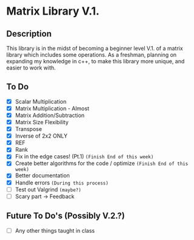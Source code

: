 # Matrix Library V.1.

## Description


This library is in the midst of becoming a beginner level V.1. of a matrix library which includes some operations. 
As a freshman, planning on expanding my knowledge in c++, to make this library more unique, and easier to work with. 

## To Do
- [x] Scalar Multiplication
- [x] Matrix Multiplication - Almost
- [x] Matrix Addition/Subtraction
- [x] Matrix Size Flexibility
- [x] Transpose
- [x] Inverse of 2x2 ONLY
- [x] REF
- [x] Rank
- [x] Fix in the edge cases! (Pt.1) ```(Finish End of this week)```
- [x] Create better algorithms for the code / optimize ```(Finish End of this week)```
- [x] Better documentation 
- [x] Handle errors ```(During this process)```
- [ ] Test out Valgrind ```(maybe?)```
- [ ] Scary part -> Feedback

## Future To Do's (Possibly V.2.?)
- [ ] Any other things taught in class

